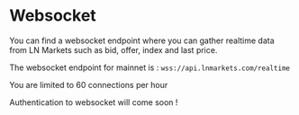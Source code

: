 # Websocket

You can find a websocket endpoint where you can gather realtime data from LN Markets such as bid, offer, index and last price.

The websocket endpoint for mainnet is : `wss://api.lnmarkets.com/realtime`

You are limited to 60 connections per hour

Authentication to websocket will come soon !
